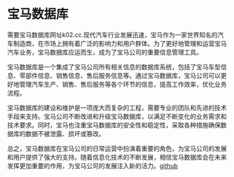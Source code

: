 # 宝马数据库

需要宝马数据库网址k02.cc.现代汽车行业发展迅速，宝马作为一家世界知名的汽车制造商，在市场上拥有着广泛的影响力和用户群体。为了更好地管理和运营宝马汽车业务，宝马数据库应运而生，成为了宝马公司的重要信息管理工具。

宝马数据库是一个集成了宝马公司所有相关信息的数据库系统，包括了宝马车型信息、零部件信息、销售信息、售后服务信息等。通过宝马数据库，宝马公司可以更好地管理汽车生产、销售、售后服务等各个环节的信息，提高工作效率，优化业务流程。

宝马数据库的建设和维护是一项庞大而复杂的工程，需要专业的团队和先进的技术手段来支持。宝马公司不断改进和升级宝马数据库，以满足不断变化的业务需求和技术要求。同时，宝马也注重宝马数据库的安全性和稳定性，采取各种措施确保数据库的数据不被泄露、损坏或篡改。

总之，宝马数据库在宝马公司的日常运营中扮演着重要的角色，为宝马公司的发展和用户提供了强大的支持。随着信息化技术的不断发展，相信宝马数据库会在未来发挥更加重要的作用，为宝马公司的发展注入新的活力。[github](https://github.com)